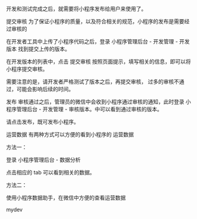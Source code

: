 开发和测试完成之后，就需要将小程序发布给用户来使用了。

提交审核
为了保证小程序的质量，以及符合相关的规范，小程序的发布是需要经过审核的

在开发者工具中上传了小程序代码之后，登录 小程序管理后台 - 开发管理 - 开发版本 找到提交上传的版本。

在开发版本的列表中，点击 提交审核 按照页面提示，填写相关的信息，即可以将小程序提交审核。

需要注意的是，请开发者严格测试了版本之后，再提交审核， 过多的审核不通过，可能会影响后续的时间。

发布
审核通过之后，管理员的微信中会收到小程序通过审核的通知，此时登录 小程序管理后台 - 开发管理 - 审核版本。中可以看到通过审核的版本。

请点击发布，既可发布小程序。

运营数据
有两种方式可以方便的看到小程序的 运营数据

方法一：

登录 小程序管理后台 - 数据分析

点击相应的 tab 可以看到相关的数据。

方法二：

使用小程序数据助手，在微信中方便的查看运营数据

mydev